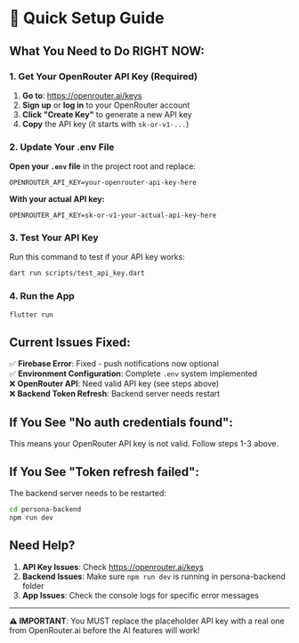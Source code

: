 # 🚀 Quick Setup Guide

## What You Need to Do RIGHT NOW:

### 1. Get Your OpenRouter API Key (Required)

1. **Go to**: https://openrouter.ai/keys
2. **Sign up** or **log in** to your OpenRouter account
3. **Click "Create Key"** to generate a new API key
4. **Copy** the API key (it starts with `sk-or-v1-...`)

### 2. Update Your .env File

**Open your `.env` file** in the project root and replace:
```properties
OPENROUTER_API_KEY=your-openrouter-api-key-here
```

**With your actual API key:**
```properties
OPENROUTER_API_KEY=sk-or-v1-your-actual-api-key-here
```

### 3. Test Your API Key

Run this command to test if your API key works:
```bash
dart run scripts/test_api_key.dart
```

### 4. Run the App

```bash
flutter run
```

## Current Issues Fixed:

✅ **Firebase Error**: Fixed - push notifications now optional  
✅ **Environment Configuration**: Complete `.env` system implemented  
❌ **OpenRouter API**: Need valid API key (see steps above)  
❌ **Backend Token Refresh**: Backend server needs restart  

## If You See "No auth credentials found":

This means your OpenRouter API key is not valid. Follow steps 1-3 above.

## If You See "Token refresh failed":

The backend server needs to be restarted:
```bash
cd persona-backend
npm run dev
```

## Need Help?

1. **API Key Issues**: Check https://openrouter.ai/keys
2. **Backend Issues**: Make sure `npm run dev` is running in persona-backend folder
3. **App Issues**: Check the console logs for specific error messages

---

**⚠️ IMPORTANT**: You MUST replace the placeholder API key with a real one from OpenRouter.ai before the AI features will work!
